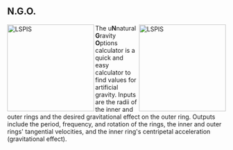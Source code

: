 ## N.G.O.

<img src="https://imgur.com/IkCWTFk.png" alt="LSPIS" img align="left" width="200">

<img src="https://imgur.com/ltNtpuZ.png" alt="LSPIS" img align="right" width="200">


The u**N**natural **G**ravity **O**ptions calculator is a quick and easy calculator to find values for artificial gravity.  Inputs are the radii of the inner and outer rings and the desired gravitational effect on the outer ring.  Outputs include the period, frequency, and rotation of the rings, the inner and outer rings' tangential velocities, and the inner ring's centripetal acceleration (gravitational effect).
